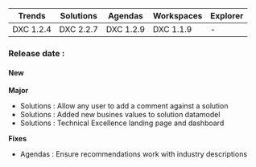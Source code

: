 
Trends|Solutions|Agendas|Workspaces|Explorer
|----|----|----|----|----
|DXC 1.2.4|DXC 2.2.7|DXC 1.2.9|DXC 1.1.9|-

### Release date : 

#### New
**Major**
- Solutions : Allow any user to add a comment against a solution
- Solutions : Added new busines values to solution datamodel
- Solutions : Technical Excellence landing page and dashboard

**Fixes**
- Agendas : Ensure recommendations work with industry descriptions